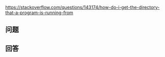 <https://stackoverflow.com/questions/143174/how-do-i-get-the-directory-that-a-program-is-running-from>

## 问题



## 回答
